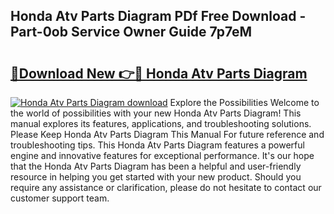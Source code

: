 ## Honda Atv Parts Diagram PDf Free Download - Part-0ob Service Owner Guide 7p7eM

# <h2><a href="http://dfilwj.blite.top/?on=Honda+Atv+Parts+Diagram">🔗Download New 👉🔴 Honda Atv Parts Diagram</a></h2>

[![Honda Atv Parts Diagram download](https://i.imgur.com/lujVjoI.png)](http://dfilwj.blite.top/?on=Honda+Atv+Parts+Diagram)
Explore the Possibilities Welcome to the world of possibilities with your new Honda Atv Parts Diagram! This manual explores its features, applications, and troubleshooting solutions. Please Keep Honda Atv Parts Diagram This Manual For future reference and troubleshooting tips. This Honda Atv Parts Diagram features a powerful engine and innovative features for exceptional performance. It's our hope that the Honda Atv Parts Diagram has been a helpful and user-friendly resource in helping you get started with your new product. Should you require any assistance or clarification, please do not hesitate to contact our customer support team.
